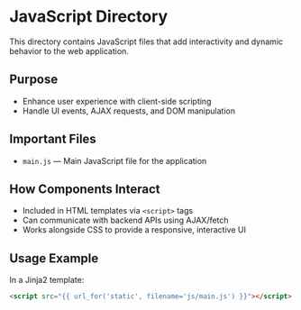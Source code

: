 # JavaScript Directory

This directory contains JavaScript files that add interactivity and dynamic behavior to the web application.

## Purpose
- Enhance user experience with client-side scripting
- Handle UI events, AJAX requests, and DOM manipulation

## Important Files
- `main.js` — Main JavaScript file for the application

## How Components Interact
- Included in HTML templates via `<script>` tags
- Can communicate with backend APIs using AJAX/fetch
- Works alongside CSS to provide a responsive, interactive UI

## Usage Example

In a Jinja2 template:

```html
<script src="{{ url_for('static', filename='js/main.js') }}"></script>
